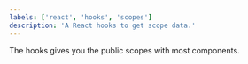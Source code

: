 ```yaml
---
labels: ['react', 'hooks', 'scopes']
description: 'A React hooks to get scope data.'
---
```


The hooks gives you the public scopes with most components.
